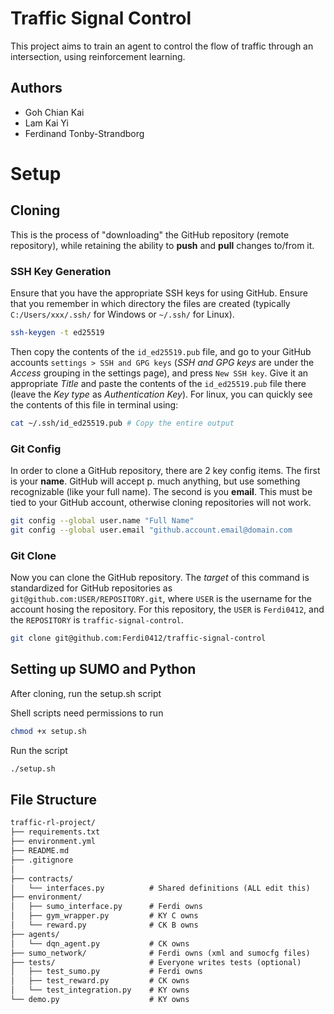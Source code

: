 # Traffic Signal Control
This project aims to train an agent to control the flow of traffic through an intersection, using reinforcement learning.

## Authors
- Goh Chian Kai
- Lam Kai Yi
- Ferdinand Tonby-Strandborg

# Setup

## Cloning
This is the process of "downloading" the GitHub repository (remote repository), while retaining the ability to **push** and **pull** changes to/from it.

### SSH Key Generation
Ensure that you have the appropriate SSH keys for using GitHub. Ensure that you remember in which directory the files are created (typically `C:/Users/xxx/.ssh/` for Windows or `~/.ssh/` for Linux).
```sh
ssh-keygen -t ed25519
```

Then copy the contents of the `id_ed25519.pub` file, and go to your GitHub accounts `settings > SSH and GPG keys` (*SSH and GPG keys* are under the *Access* grouping in the settings page), and press `New SSH key`. Give it an appropriate *Title* and paste the contents of the `id_ed25519.pub` file there (leave the *Key type* as *Authentication Key*). For linux, you can quickly see the contents of this file in terminal using:
```sh
cat ~/.ssh/id_ed25519.pub # Copy the entire output
```

### Git Config
In order to clone a GitHub repository, there are 2 key config items. The first is your **name**. GitHub will accept p. much anything, but use something recognizable (like your full name). The second is you **email**. This must be tied to your GitHub account, otherwise cloning repositories will not work.
```sh
git config --global user.name "Full Name"
git config --global user.email "github.account.email@domain.com
```

### Git Clone
Now you can clone the GitHub repository. The *target* of this command is standardized for GitHub repositories as `git@github.com:USER/REPOSITORY.git`, where `USER` is the username for the account hosing the repository. For this repository, the `USER` is `Ferdi0412`, and the `REPOSITORY` is `traffic-signal-control`.
```sh
git clone git@github.com:Ferdi0412/traffic-signal-control
```

## Setting up SUMO and Python

After cloning, run the setup.sh script

Shell scripts need permissions to run
```sh
chmod +x setup.sh
```

Run the script
```sh
./setup.sh
```

## File Structure

```txt
traffic-rl-project/
├── requirements.txt
├── environment.yml
├── README.md
├── .gitignore
│
├── contracts/
│   └── interfaces.py          # Shared definitions (ALL edit this)
├── environment/
│   ├── sumo_interface.py      # Ferdi owns
│   ├── gym_wrapper.py         # KY C owns
│   └── reward.py              # CK B owns
├── agents/
│   └── dqn_agent.py           # CK owns
├── sumo_network/              # Ferdi owns (xml and sumocfg files)
├── tests/                     # Everyone writes tests (optional)
│   ├── test_sumo.py           # Ferdi owns 
│   ├── test_reward.py         # CK owns 
│   └── test_integration.py    # KY owns 
└── demo.py                    # KY owns
```